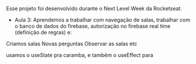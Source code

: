 Esse projeto foi desenvolvido durante o Next Level Week da Rocketseat.

+ Aula 3: Aprendemos a trabalhar com navegação de salas, trabalhar com o banco de dados
do firebase, autorização no firebase real time (definição de regras) e:

Criamos salas
Novas perguntas
Observar as salas etc

usamos o useState pra caramba, e também o useEffect para 